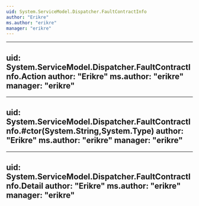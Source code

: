 ```yaml
---
uid: System.ServiceModel.Dispatcher.FaultContractInfo
author: "Erikre"
ms.author: "erikre"
manager: "erikre"
---
```


---
uid: System.ServiceModel.Dispatcher.FaultContractInfo.Action
author: "Erikre"
ms.author: "erikre"
manager: "erikre"
---

---
uid: System.ServiceModel.Dispatcher.FaultContractInfo.#ctor(System.String,System.Type)
author: "Erikre"
ms.author: "erikre"
manager: "erikre"
---

---
uid: System.ServiceModel.Dispatcher.FaultContractInfo.Detail
author: "Erikre"
ms.author: "erikre"
manager: "erikre"
---
